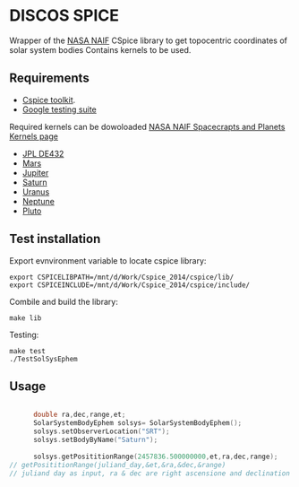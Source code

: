 DISCOS SPICE
============


Wrapper of the [NASA NAIF](https://naif.jpl.nasa.gov/naif/)  CSpice library to get topocentric coordinates of solar system bodies
Contains kernels to be used.


Requirements
-------------

* [Cspice toolkit]( https://naif.jpl.nasa.gov/naif/toolkit.html).
* [Google testing suite]( https://github.com/google/googletest) 

Required kernels can be dowoloaded [NASA NAIF Spacecrapts and Planets Kernels page](https://naif.jpl.nasa.gov/pub/naif/generic_kernels/spk/)

*  [JPL DE432](https://naif.jpl.nasa.gov/pub/naif/generic_kernels/spk/planets/de432s.bsp)  
*  [Mars](https://naif.jpl.nasa.gov/pub/naif/generic_kernels/spk/satellites/mar097.bsp)
*  [Jupiter](https://naif.jpl.nasa.gov/pub/naif/generic_kernels/spk/satellites/jup343.bsp)
*  [Saturn](https://naif.jpl.nasa.gov/pub/naif/generic_kernels/spk/satellites/sat427.bsp)
*  [Uranus](https://naif.jpl.nasa.gov/pub/naif/generic_kernels/spk/satellites/ura111.bsp)
*  [Neptune](https://naif.jpl.nasa.gov/pub/naif/generic_kernels/spk/satellites/nep086.bsp)
*  [Pluto](https://naif.jpl.nasa.gov/pub/naif/generic_kernels/spk/satellites/plu055.bsp)



## Test installation


Export evnvironment variable to locate cspice library:
```console
export CSPICELIBPATH=/mnt/d/Work/Cspice_2014/cspice/lib/
export CSPICEINCLUDE=/mnt/d/Work/Cspice_2014/cspice/include/

```
Combile and build the library:

```console
make lib 

```

Testing:


```console
make test
./TestSolSysEphem
```

## Usage

```cpp

      double ra,dec,range,et;
      SolarSystemBodyEphem solsys= SolarSystemBodyEphem();
      solsys.setObserverLocation("SRT");
      solsys.setBodyByName("Saturn");
       
      solsys.getPosititionRange(2457836.500000000,et,ra,dec,range); 
// getPosititionRange(juliand_day,&et,&ra,&dec,&range)
// juliand day as input, ra & dec are right ascensione and declination in radians (output)
```


